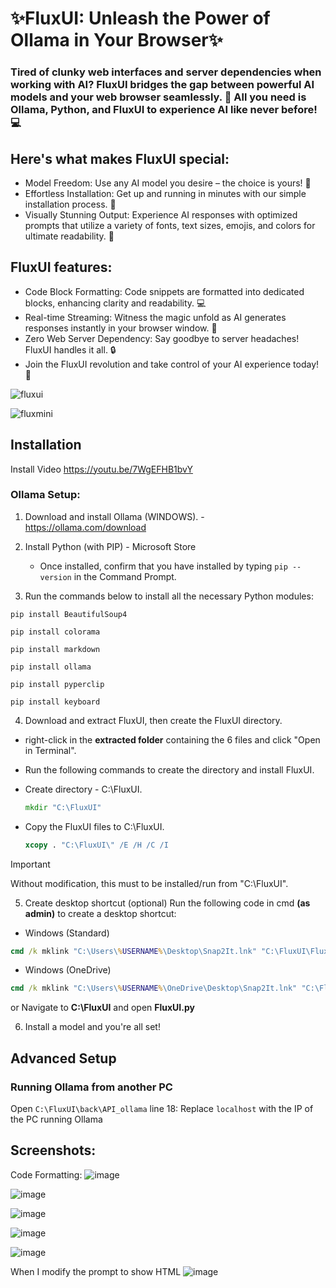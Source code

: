 # ✨FluxUI: Unleash the Power of Ollama in Your Browser✨
### Tired of clunky web interfaces and server dependencies when working with AI? FluxUI bridges the gap between powerful AI models and your web browser seamlessly. 🤯 All you need is Ollama, Python, and FluxUI to experience AI like never before! 💻

## Here's what makes FluxUI special:

* Model Freedom: Use any AI model you desire – the choice is yours! 🚀
* Effortless Installation: Get up and running in minutes with our simple installation process. 💨
* Visually Stunning Output: Experience AI responses with optimized prompts that utilize a variety of fonts, text sizes, emojis, and colors for ultimate readability. 🤩

 ## FluxUI features:

* Code Block Formatting: Code snippets are formatted into dedicated blocks, enhancing clarity and readability. 💻
* Real-time Streaming: Witness the magic unfold as AI generates responses instantly in your browser window. 👀
* Zero Web Server Dependency: Say goodbye to server headaches! FluxUI handles it all. 🔒
* Join the FluxUI revolution and take control of your AI experience today! 🚀
  
![fluxui](https://github.com/user-attachments/assets/d8d789b6-1780-41a9-ba0a-2490488c9140)

![fluxmini](https://github.com/user-attachments/assets/3a4d2b2e-051c-47d2-9b4e-8dff9e526c1e)



## Installation
Install Video
https://youtu.be/7WgEFHB1bvY
### Ollama Setup:
1. Download and install Ollama (WINDOWS). - https://ollama.com/download
   
2. Install Python (with PIP) - Microsoft Store
   - Once installed, confirm that you have installed by typing `pip --version` in the Command Prompt.

3. Run the commands below to install all the necessary Python modules:
```
pip install BeautifulSoup4
```
```
pip install colorama
```
```
pip install markdown
```
```
pip install ollama
```
```
pip install pyperclip
```
```
pip install keyboard
```

4. Download and extract FluxUI, then create the FluxUI directory.

  * right-click in the **extracted folder** containing the 6 files and click "Open in Terminal".
   
  * Run the following commands to create the directory and install FluxUI.

* Create directory - C:\FluxUI.
   ```cmd
   mkdir "C:\FluxUI"
   ```
* Copy the FluxUI files to C:\FluxUI.
   ```cmd
   xcopy . "C:\FluxUI\" /E /H /C /I
   ```
   
> [!IMPORTANT]
> Without modification, this must to be installed/run from "C:\FluxUI".

 
5. Create desktop shortcut (optional)
  Run the following code in cmd **(as admin)** to create a desktop shortcut: 
- Windows (Standard)
```cmd
cmd /k mklink "C:\Users\%USERNAME%\Desktop\Snap2It.lnk" "C:\FluxUI\FluxUI.py"
```
- Windows (OneDrive)
```cmd
cmd /k mklink "C:\Users\%USERNAME%\OneDrive\Desktop\Snap2It.lnk" "C:\FluxUI\FluxUI.py"
```
or Navigate to **C:\FluxUI** and open **FluxUI.py**

6. Install a model and you're all set!

## Advanced Setup

### Running Ollama from another PC
Open ``C:\FluxUI\back\API_ollama`` line 18: Replace ``localhost`` with the IP of the PC running Ollama

## Screenshots:

Code Formatting:
![image](https://github.com/user-attachments/assets/7df50256-1c92-48f5-876d-7834aeeff1bf)

![image](https://github.com/user-attachments/assets/71b49752-39aa-4364-ac59-0028b98bbbbf)

![image](https://github.com/user-attachments/assets/27fd32bd-1875-4009-be2f-11c7e0162fc7)

![image](https://github.com/user-attachments/assets/5c8613d4-ed54-482a-864c-70f7ded8a69e)

![image](https://github.com/user-attachments/assets/8c12a084-59f5-434e-9d7f-af10b636a016)

When I modify the prompt to show HTML
![image](https://github.com/user-attachments/assets/07ed80bd-83ee-413d-abaf-cdc93cb1dc63)


